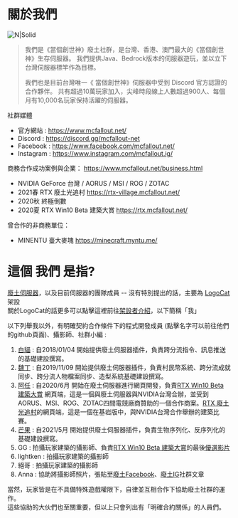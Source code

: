 # 關於我們
![N|Solid](https://www.mcfallout.net/uploads/7/7/9/4/77949402/1460258083.png)

> 我們是《當個創世神》廢土社群，是台灣、香港、澳門最大的《當個創世神》生存伺服器。
> 我們提供Java、Bedrock版本的伺服器遊玩，並以立下台灣伺服器標竿作為目標。
> 
> 我們也是目前台灣唯一《 當個創世神》伺服器中受到 Discord 官方認證的合作夥伴。
> 共有超過10萬玩家加入，尖峰時段線上人數超過900人、每個月有10,000名玩家保持活躍的伺服器。

社群媒體
- 官方網站 : https://www.mcfallout.net/
- Discord : https://discord.gg/mcfallout-net
- Facebook : https://www.facebook.com/mcfallout.net/
- Instagram : https://www.instagram.com/mcfallout.ig/

 商務合作成功案例與企業： https://www.mcfallout.net/business.html
 - NVIDIA GeForce 台灣 /  AORUS /  MSI /  ROG /  ZOTAC
 - 2021春 RTX 廢土光追村 https://rtx-village.mcfallout.net/
 - 2020秋 終極倒數 
 - 2020夏 RTX Win10 Beta 建築大賞 https://rtx.mcfallout.net/

曾合作的非商務單位：
- MINENTU 臺大麥塊 https://minecraft.myntu.me/


# 這個 我們 是指?

[廢土伺服器]，以及目前伺服器的團隊成員 -- 沒有特別提出的話，主要為 [LogoCat] 架設  
關於LogoCat的話更多可以點擊這裡前往[架設者介紹]，以下簡稱「我」

以下列舉我以外，有明確契約合作條件下的程式開發成員 (點擊名字可以前往他們的github頁面)、攝影師、社群小編 : 
1. [白貓] : 自2018/01/04 開始提供廢土伺服器插件，負責跨分流指令、訊息推送的基礎建設撰寫。
2. [魏丁] : 自2019/11/09 開始提供廢土伺服器插件，負責村民幣系統、跨分流成就同步、跨分流人物檔案同步、造型系統基礎建設撰寫。
3. [阿任] : 自2020/6月 開始在廢土伺服器進行網頁開發，負責[RTX Win10 Beta 建築大賞] 網頁端，這是一個與廢土伺服器與NVIDIA台灣合辦，並受到AORUS、MSI、ROG、ZOTAC四間電競廠商贊助的一個合作商案。[RTX 廢土光追村]的網頁端，這是一個在基岩版中，與NVIDIA台灣合作舉辦的建築比賽。
4. [芒果] : 自2021/5月 開始提供廢土伺服器插件，負責生物序列化、反序列化的基礎建設撰寫。
5. GG : 拍攝玩家建築的攝影師、負責[RTX Win10 Beta 建築大賞]的最後[優選影片]
5. lightken : 拍攝玩家建築的攝影師
5. 絕哥 : 拍攝玩家建築的攝影師
6. Anna : 協助將攝影師照片，張貼至[廢土Facebook]、[廢土IG]社群文章

當然，玩家皆是在不具備特殊遊戲權限下，自律並互相合作下協助廢土社群的運作。  
這些協助的大伙們也至關重要，但以上只會列出有「明確合約關係」的人員們。

[廢土IG]: <https://www.instagram.com/mcfallout.ig/>
[廢土Facebook]: <https://www.facebook.com/mcfallout.net>
[廢土伺服器]: <https://mcfallout.net>
[廢土Discord]: <https://discord-invite.mcfallout.workers.dev/>
[架設者介紹]: <https://www.mcfallout.net/plugins.html>
[Logocat]: <https://github.com/kuohsuanlo>
[白貓]: <https://github.com/OowhitecatoO>
[魏丁]: <https://github.com/WeiKing1021>
[阿任]: <https://github.com/haer0248>
[芒果]: <https://github.com/Cutiemango>
[RTX Win10 Beta 建築大賞]: <https://rtx.mcfallout.net/>
[優選影片]: <https://www.youtube.com/watch?v=bNpxCWdCgjk>
[RTX 廢土光追村]: <https://rtx-village.mcfallout.net/>

